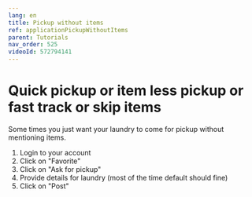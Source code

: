 ```yaml
---
lang: en
title: Pickup without items
ref: applicationPickupWithoutItems
parent: Tutorials
nav_order: 525
videoId: 572794141
---
```


# Quick pickup or item less pickup or fast track or skip items
Some times you just want your laundry to come for pickup without mentioning items.

1. Login to your account
1. Click on "Favorite"
1. Click on "Ask for pickup"
1. Provide details for laundry (most of the time default should fine)
1. Click on "Post"